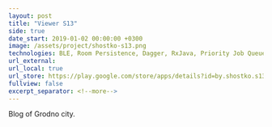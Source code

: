 ```yaml
---
layout: post
title: "Viewer S13"
side: true
date_start: 2019-01-02 00:00:00 +0300
image: /assets/project/shostko-s13.png
technologies: BLE, Room Persistence, Dagger, RxJava, Priority Job Queue, NFC, MVP, DALI communication protocol
url_external: 
url_local: true
url_store: https://play.google.com/store/apps/details?id=by.shostko.s13
fullview: false
excerpt_separator: <!--more-->
---
```

Blog of Grodno city.